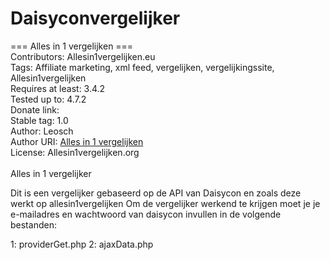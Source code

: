 # Daisyconvergelijker

=== Alles in 1 vergelijken ===<br>
Contributors: Allesin1vergelijken.eu<br>
Tags: Affiliate marketing, xml feed, vergelijken, vergelijkingssite, Allesin1vergelijken<br>
Requires at least: 3.4.2<br>
Tested up to: 4.7.2<br>
Donate link:<br>
Stable tag: 1.0<br>
Author: Leosch<br> 
Author URI: <a href="https://www.allesin1vergelijken.org/">Alles in 1 vergelijken</a><br>
License: Allesin1vergelijken.org<br>
<br>
Alles in 1 vergelijker

Dit is een vergelijker gebaseerd op de API van Daisycon en zoals deze werkt op allesin1vergelijken
Om de vergelijker werkend te krijgen moet je je e-mailadres en wachtwoord van daisycon invullen in de volgende bestanden:

1: providerGet.php
2: ajaxData.php





